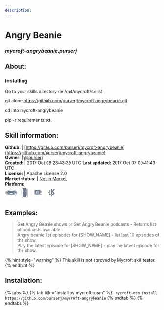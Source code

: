 ```yaml
--- 
description: 
---
```


# Angry Beanie  
### _mycroft-angrybeanie.purserj_  
## About:  
### Installing

Go to your skills directory (ie /opt/mycroft/skills)

git clone https://github.com/purserj/mycroft-angrybeanie.git

cd into mycroft-angrybeanie

pip -r requirements.txt.

## Skill information:  
**Github:** | [https://github.com/purserj/mycroft-angrybeanie](https://github.com/purserj/mycroft-angrybeanie)  
**Owner:** | [@purserj](https://github.com/purserj)  
**Created:** | 2017 Oct 06 23:43:39 UTC  **Last updated:** 2017 Oct 07 00:41:43 UTC  
**License:** | Apache License 2.0  
**Market status:** | [Not in Market](https://market.mycroft.ai/skill/)  
**Platform:**  
 ![](../.gitbook/assets/mark-1-icon.png)  ![](../.gitbook/assets/mark-2-icon.png)  ![](../.gitbook/assets/picroft-icon.png)  ![](../.gitbook/assets/kde.png)   
## Examples:  
> Get Angry Beanie shows or Get Angry Beanie podcasts - Returns list of podcasts available.  
> Angry beanie list episodes for [SHOW_NAME] - list last 10 episodes of the show.  
> Play the latest episode for [SHOW_NAME] - play the latest episode for the show.  
  
{% hint style="warning" %}
This skill is not aproved by Mycroft skill tester.
{% endhint %}
    
## Installation:  
{% tabs %}
{% tab title="Install by mycroft-msm" %}
``` mycroft-msm install https://github.com/purserj/mycroft-angrybeanie```
{% endtab %}
  {% endtabs %}
  